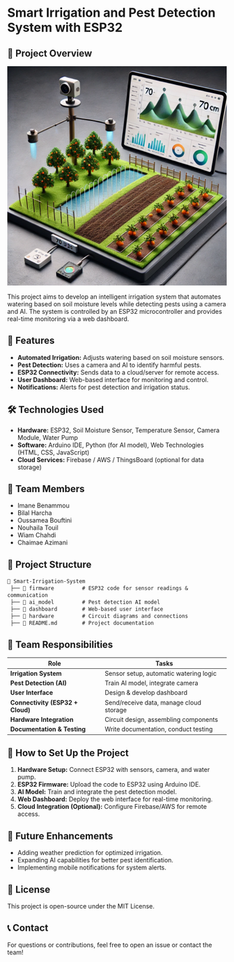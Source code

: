# Smart Irrigation and Pest Detection System with ESP32

## 📌 Project Overview

![Aperçu du Projet](https://github.com/Ibenammou/Smart-Irrigation-and-Pest-Detection-System/blob/master/image.webp)


This project aims to develop an intelligent irrigation system that automates watering based on soil moisture levels while detecting pests using a camera and AI. The system is controlled by an ESP32 microcontroller and provides real-time monitoring via a web dashboard.

## 🚀 Features
- **Automated Irrigation:** Adjusts watering based on soil moisture sensors.
- **Pest Detection:** Uses a camera and AI to identify harmful pests.
- **ESP32 Connectivity:** Sends data to a cloud/server for remote access.
- **User Dashboard:** Web-based interface for monitoring and control.
- **Notifications:** Alerts for pest detection and irrigation status.

## 🛠️ Technologies Used
- **Hardware:** ESP32, Soil Moisture Sensor, Temperature Sensor, Camera Module, Water Pump
- **Software:** Arduino IDE, Python (for AI model), Web Technologies (HTML, CSS, JavaScript)
- **Cloud Services:** Firebase / AWS / ThingsBoard (optional for data storage)

## 👥 Team Members
- Imane Benammou
- Bilal Harcha
- Oussamea Bouftini
- Nouhaila Touil
- Wiam Chahdi
- Chaimae Azimani

## 📂 Project Structure
```
📁 Smart-Irrigation-System
 ├── 📂 firmware         # ESP32 code for sensor readings & communication
 ├── 📂 ai_model         # Pest detection AI model
 ├── 📂 dashboard        # Web-based user interface
 ├── 📂 hardware         # Circuit diagrams and connections
 ├── 📜 README.md        # Project documentation
```

## 👥 Team Responsibilities
| Role | Tasks |
|------|-------|
| **Irrigation System** | Sensor setup, automatic watering logic |
| **Pest Detection (AI)** | Train AI model, integrate camera |
| **User Interface** | Design & develop dashboard |
| **Connectivity (ESP32 + Cloud)** | Send/receive data, manage cloud storage |
| **Hardware Integration** | Circuit design, assembling components |
| **Documentation & Testing** | Write documentation, conduct testing |

## 🚀 How to Set Up the Project
1. **Hardware Setup:** Connect ESP32 with sensors, camera, and water pump.
2. **ESP32 Firmware:** Upload the code to ESP32 using Arduino IDE.
3. **AI Model:** Train and integrate the pest detection model.
4. **Web Dashboard:** Deploy the web interface for real-time monitoring.
5. **Cloud Integration (Optional):** Configure Firebase/AWS for remote access.

## 📌 Future Enhancements
- Adding weather prediction for optimized irrigation.
- Expanding AI capabilities for better pest identification.
- Implementing mobile notifications for system alerts.

## 📜 License
This project is open-source under the MIT License.

## 📞 Contact
For questions or contributions, feel free to open an issue or contact the team!
